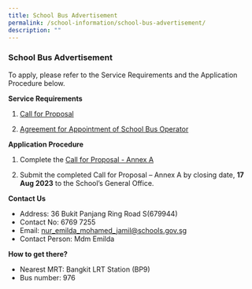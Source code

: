 ```yaml
---
title: School Bus Advertisement
permalink: /school-information/school-bus-advertisement/
description: ""
---
```

### School Bus Advertisement

To apply, please refer to the Service Requirements and the Application Procedure below.

**Service Requirements**

1.	[Call for Proposal](/files/a1%20call%20for%20proposals%20by%20school%20(june2023)bcps.pdf)
 
2.	[Agreement for Appointment of School Bus Operator](/files/a3%20agreement%20for%20appointment%20of%20school%20bus%20operator%20(june2023)bcps.pdf)

**Application Procedure**

1. Complete the [Call for Proposal - Annex A](/files/a2%20call%20for%20proposal%20annex%20a%20(june2023)bcps.pdf)

2. Submit the completed Call for Proposal – Annex A by closing date, **17 Aug 2023** to the School’s General Office.

**Contact Us**
* Address: 36 Bukit Panjang Ring Road S(679944)
* Contact No: 6769 7255
* Email: [nur_emilda_mohamed_jamil@schools.gov.sg](mailto:nur_emilda_mohamed_jamil@schools.gov.sg)
* Contact Person: Mdm Emilda


**How to get there?**
* Nearest MRT: Bangkit LRT Station (BP9) 
* Bus number: 976